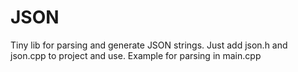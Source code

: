 # JSON
Tiny lib for parsing and generate JSON strings. Just add json.h and json.cpp to project and use. Example for parsing in main.cpp
